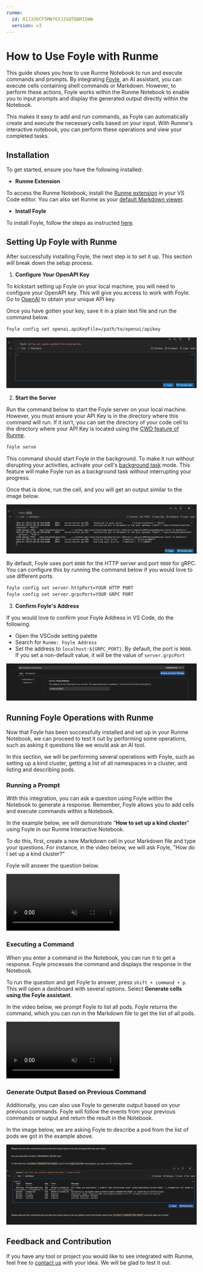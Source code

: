 ```yaml
---
runme:
  id: 01J330CF5MW7GYJ2GQTQBM15WW
  version: v3
---
```


# How to Use Foyle with Runme

This guide shows you how to use Runme Notebook to run and execute commands and prompts. By integrating [Foyle](https://foyle.io/), an AI assistant, you can execute cells containing shell commands or Markdown. However, to perform these actions, Foyle works within the Runme Notebook to enable you to input prompts and display the generated output directly within the Notebook.

This makes it easy to add and run commands, as Foyle can automatically create and execute the necessary cells based on your input. With Runme's interactive notebook, you can perform these operations and view your completed tasks.

## Installation

To get started, ensure you have the following installed:

- **Runme Extension**

To access the Runme Notebook, install the [Runme extension](https://marketplace.visualstudio.com/items?itemName=stateful.runme) in your VS Code editor. You can also set Runme as your [default Markdown viewer](../installation/installrunme#how-to-set-vs-code-as-your-default-markdown-viewer).

- **Install Foyle**

To install Foyle, follow the steps as instructed [here](https://github.com/jlewi/foyle/releases).

## Setting Up Foyle with Runme

After successfully installing Foyle, the next step is to set it up. This section will break down the setup process.

1. **Configure Your OpenAPI Key**

To kickstart setting up Foyle on your local machine, you will need to configure your OpenAPI key. This will give you access to work with Foyle. Go to [OpenAI](https://openai.com/) to obtain your unique API key.

Once you have gotten your key, save it in a plain text file and run the command below.

```sh {"id":"01J3311MR9WFWKQG2BZ6CS2MNC"}
foyle config set openai.apiKeyFile=/path/to/openai/apikey
```

![open ai key](../../static/img/Integration/runme-foyle-openai-key.png)

2. **Start the Server**

Run the command below to start the Foyle server on your local machine. However, you must ensure your API Key is in the directory where this command will run. If it isn’t, you can set the directory of your code cell to the directory where your API Key is located using the [CWD feature of Runme](../configuration/cell-level#cells-current-working-directory).

```sh {"background":"true","id":"01J331ERREM6TZ2VCVES792H65"}
foyle serve
```

This command should start Foyle in the background. To make it run without disrupting your activities, activate your cell's [background task](../getting-started/features#background-task) mode. This feature will make Foyle run as a background task without interrupting your progress.

Once that is done, run the cell, and you will get an output similar to the image below.

![foyle serve](../../static/img/Integration/runme-foyle-serve.png)

By default, Foyle uses port `8080` for the HTTP server and port `9080` for gRPC. You can configure this by running the command below if you would love to use different ports.

```sh {"id":"01J331M1RFEST6592A558A8G3S"}
foyle config set server.httpPort=YOUR HTTP PORT
foyle config set server.grpcPort=YOUR GRPC PORT
```

3. **Confirm Foyle's Address**

If you would love to confirm your Foyle Address in VS Code, do the following.

- Open the VSCode setting palette
- Search for `Runme: Foyle Address`
- Set the address to `localhost:${GRPC_PORT}`. By default, the port is `9080`. If you set a non-default value, it will be the value of `server.grpcPort`

![Extension Setting](../../static/img/Integration/runme-foyle-setting.png)

## Running Foyle Operations with Runme

Now that Foyle has been successfully installed and set up in your Runme Notebook, we can proceed to test it out by performing some operations, such as asking it questions like we would ask an AI tool.

In this section, we will be performing several operations with Foyle, such as setting up a kind cluster, getting a list of all namespaces in a cluster, and listing and describing pods.

### Running a Prompt

With this integration, you can ask a question using Foyle within the Notebook to generate a response. Remember, Foyle allows you to add cells and execute commands within a Notebook.

In the example below, we will demonstrate “**How to set up a kind cluster**” using Foyle in our Runme Interactive Notebook.

To do this, first, create a new Markdown cell in your Markdown file and type your questions. For instance, in the video below, we will ask Foyle, "How do I set up a kind cluster?"

Foyle will answer the question below.

<video autoPlay loop muted playsInline controls>
  <source src="/videos/runme-foyle-example.mp4" type="video/mp4" />
  <source src="/videos/runme-foyle-example.webm" type="video/webm" />
  <source src="../../static/videos/runme-foyle-example.mp4" type="video/mp4" />
</video>

### Executing a Command

When you enter a command in the Notebook, you can run it to get a response. Foyle processes the command and displays the response in the Notebook.

To run the question and get Foyle to answer, press `shift + command + p`. This will open a dashboard with several options. Select **Generate cells using the Foyle assistant**.

In the video below, we prompt Foyle to list all pods. Foyle returns the command, which you can run in the Markdown file to get the list of all pods.

<video autoPlay loop muted playsInline controls>
  <source src="/videos/runme-foyle-command.mp4" type="video/mp4" />
  <source src="/videos/runme-foyle-command.webm" type="video/webm" />
  <source src="../../static/videos/runme-foyle-command.mp4" type="video/mp4" />
</video>

### Generate Output Based on Previous Command

Additionally, you can also use Foyle to generate output based on your previous commands. Foyle will follow the events from your previous commands or output and return the result in the Notebook.

In the image below, we are asking Foyle to describe a pod from the list of pods we got in the example above.

![Output command](../../static/img/Integration/runme-foyle-execute-command3.png)

## Feedback and Contribution

If you have any tool or project you would like to see integrated with Runme, feel free to [contact us](https://github.com/stateful/runme?tab=readme-ov-file#feedback) with your idea. We will be glad to test it out.


